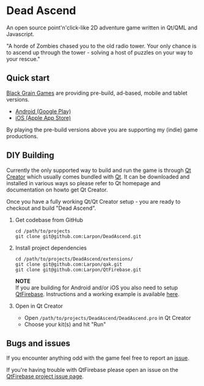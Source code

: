 
# Dead Ascend
An open source point'n'click-like 2D adventure game written in Qt/QML and Javascript.

"A horde of Zombies chased you to the old radio tower. Your only chance is to ascend up through the tower - solving a host of puzzles on your way to your rescue."

## Quick start

[Black Grain Games](http://games.blackgrain.dk/) are providing pre-build, ad-based, mobile and tablet versions.

 - [Android (Google Play)](https://play.google.com/store/apps/details?id=com.blackgrain.android.deadascend.ad)
 - [iOS (Apple App Store)](https://itunes.apple.com/us/app/dead-ascend/id1197443665?ls=1&mt=8)

By playing the pre-build versions above you are supporting my (indie) game productions.

## DIY Building
Currently the only supported way to build and run the game is through [Qt Creator](https://www.qt.io/ide/) which usually comes bundled with [Qt](https://www.qt.io).
It can be downloaded and installed in various ways so please refer to Qt homepage and documentation on howto get Qt Creator.

Once you have a fully working Qt/Qt Creator setup - you are ready to checkout and build "Dead Ascend".

1. Get codebase from GitHub

   ```
   cd /path/to/projects
   git clone git@github.com:Larpon/DeadAscend.git
   ```
2. Install project dependencies

   ```
   cd /path/to/projects/DeadAscend/extensions/
   git clone git@github.com:Larpon/qak.git
   git clone git@github.com:Larpon/QtFirebase.git
   ```

   **NOTE**<br>
   If you are building for Android and/or iOS you also need to setup [QtFirebase](https://github.com/Larpon/QtFirebase).
   Instructions and a working example is available [here](https://github.com/Larpon/QtFirebaseExample).

3. Open in Qt Creator

   - Open `/path/to/projects/DeadAscend/DeadAscend.pro` in Qt Creator
   - Choose your kit(s) and hit "Run"

## Bugs and issues
If you encounter anything odd with the game feel free to report an [issue](https://github.com/Larpon/DeadAscend/issues).

If you're having trouble with QtFirebase please open an issue on the [QtFirebase project issue page](https://github.com/Larpon/QtFirebase/issues).
